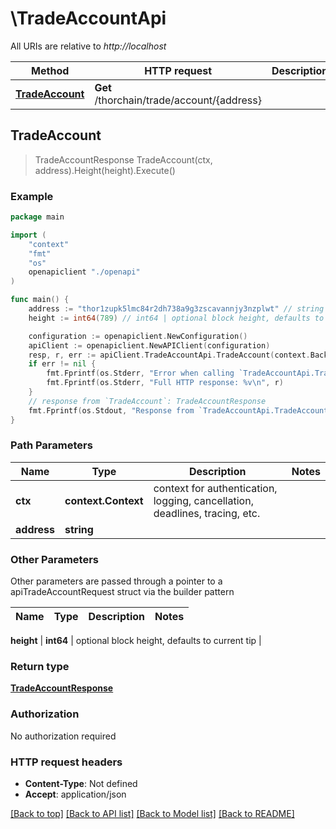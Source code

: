 # \TradeAccountApi

All URIs are relative to *http://localhost*

Method | HTTP request | Description
------------- | ------------- | -------------
[**TradeAccount**](TradeAccountApi.md#TradeAccount) | **Get** /thorchain/trade/account/{address} | 



## TradeAccount

> TradeAccountResponse TradeAccount(ctx, address).Height(height).Execute()





### Example

```go
package main

import (
    "context"
    "fmt"
    "os"
    openapiclient "./openapi"
)

func main() {
    address := "thor1zupk5lmc84r2dh738a9g3zscavannjy3nzplwt" // string | 
    height := int64(789) // int64 | optional block height, defaults to current tip (optional)

    configuration := openapiclient.NewConfiguration()
    apiClient := openapiclient.NewAPIClient(configuration)
    resp, r, err := apiClient.TradeAccountApi.TradeAccount(context.Background(), address).Height(height).Execute()
    if err != nil {
        fmt.Fprintf(os.Stderr, "Error when calling `TradeAccountApi.TradeAccount``: %v\n", err)
        fmt.Fprintf(os.Stderr, "Full HTTP response: %v\n", r)
    }
    // response from `TradeAccount`: TradeAccountResponse
    fmt.Fprintf(os.Stdout, "Response from `TradeAccountApi.TradeAccount`: %v\n", resp)
}
```

### Path Parameters


Name | Type | Description  | Notes
------------- | ------------- | ------------- | -------------
**ctx** | **context.Context** | context for authentication, logging, cancellation, deadlines, tracing, etc.
**address** | **string** |  | 

### Other Parameters

Other parameters are passed through a pointer to a apiTradeAccountRequest struct via the builder pattern


Name | Type | Description  | Notes
------------- | ------------- | ------------- | -------------

 **height** | **int64** | optional block height, defaults to current tip | 

### Return type

[**TradeAccountResponse**](TradeAccountResponse.md)

### Authorization

No authorization required

### HTTP request headers

- **Content-Type**: Not defined
- **Accept**: application/json

[[Back to top]](#) [[Back to API list]](../README.md#documentation-for-api-endpoints)
[[Back to Model list]](../README.md#documentation-for-models)
[[Back to README]](../README.md)

